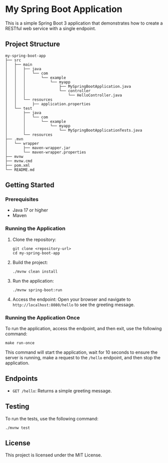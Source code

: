 # My Spring Boot Application

This is a simple Spring Boot 3 application that demonstrates how to create a RESTful web service with a single endpoint.

## Project Structure

```
my-spring-boot-app
├── src
│   ├── main
│   │   ├── java
│   │   │   └── com
│   │   │       └── example
│   │   │           └── myapp
│   │   │               ├── MySpringBootApplication.java
│   │   │               └── controller
│   │   │                   └── HelloController.java
│   │   └── resources
│   │       ├── application.properties
│   └── test
│       ├── java
│       │   └── com
│       │       └── example
│       │           └── myapp
│       │               └── MySpringBootApplicationTests.java
│       └── resources
├── .mvn
│   └── wrapper
│       ├── maven-wrapper.jar
│       └── maven-wrapper.properties
├── mvnw
├── mvnw.cmd
├── pom.xml
└── README.md
```

## Getting Started

### Prerequisites

- Java 17 or higher
- Maven

### Running the Application

1. Clone the repository:
   ```
   git clone <repository-url>
   cd my-spring-boot-app
   ```

2. Build the project:
   ```
   ./mvnw clean install
   ```

3. Run the application:
   ```
   ./mvnw spring-boot:run
   ```

4. Access the endpoint:
   Open your browser and navigate to `http://localhost:8080/hello` to see the greeting message.

### Running the Application Once

To run the application, access the endpoint, and then exit, use the following command:
```
make run-once
```

This command will start the application, wait for 10 seconds to ensure the server is running, make a request to the `/hello` endpoint, and then stop the application.

## Endpoints

- `GET /hello`: Returns a simple greeting message.

## Testing

To run the tests, use the following command:
```
./mvnw test
```

## License

This project is licensed under the MIT License.